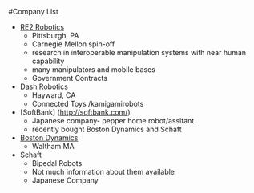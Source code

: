#Company List

- [RE2 Robotics](http://www.resquared.com/)
    + Pittsburgh, PA
    + Carnegie Mellon spin-off
    + research in interoperable manipulation systems with near human capability
    + many manipulators and mobile bases
    + Government Contracts
- [Dash Robotics](http://dashrobotics.com/)
    + Hayward, CA
    + Connected Toys /kamigamirobots
- [SoftBank] (http://softbank.com/)
    + Japanese company- pepper home robot/assitant
    + recently bought Boston Dynamics and Schaft
- [Boston Dynamics](https://www.bostondynamics.com/)
    + Waltham MA
- Schaft
    + Bipedal Robots
    + Not much information about them available
    + Japanese Company


